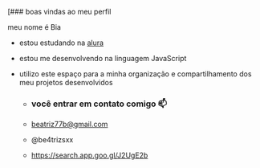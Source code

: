 [### boas vindas ao meu perfil

meu nome é Bia

- estou estudando na [alura](https://www.com.br)
- estou me desenvolvendo na linguagem JavaScript
- utilizo este espaço para a minha organização e compartilhamento dos meu projetos desenvolvidos
 
  - ### você entrar em contato comigo 📫
 
  - beatriz77b@gmail.com
  - @be4trizsxx
  - https://search.app.goo.gl/J2UgE2b
